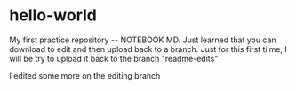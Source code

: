 # hello-world
My first practice repository -- NOTEBOOK MD. Just learned that you can download to edit
and then upload back to a branch. Just for this first tilme, I will be try to upload it back to the 
branch "readme-edits"

I edited some more on the editing branch

